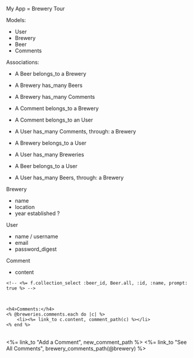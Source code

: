 My App = Brewery Tour

Models: 
-  User 
-  Brewery
-  Beer 
-  Comments 

Associations: 
-  A Beer belongs_to a Brewery
-  A Brewery has_many Beers

-  A Brewery has_many Comments
-  A Comment belongs_to a Brewery


-  A Comment belongs_to an User
-  A User has_many Comments, through: a Brewery


-  A Brewery belongs_to a User
-  A User has_many Breweries

-  A Beer belongs_to a User
-  A User has_many Beers, through: a Brewery

 Brewery
 - name
 - location 
 - year established ?


 User
 - name / username
 - email
 - password_digest


 Comment
 - content





 <!-- f.label :beer_id -->
    <!-- <%= f.collection_select :beer_id, Beer.all, :id, :name, prompt: true %> -->



    <h4>Comments:</h4>
    <% @breweries.comments.each do |c| %>
        <li><%= link_to c.content, comment_path(c) %></li>
    <% end %>
<br>
    <%= link_to "Add a Comment", new_comment_path %>
    <%= link_to "See All Comments", brewery_comments_path(@brewery) %>